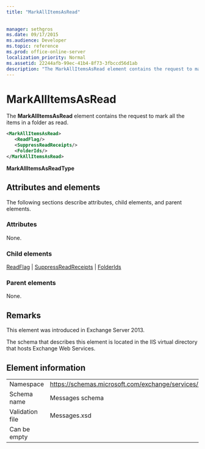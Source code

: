 ```yaml
---
title: "MarkAllItemsAsRead"
 
 
manager: sethgros
ms.date: 09/17/2015
ms.audience: Developer
ms.topic: reference
ms.prod: office-online-server
localization_priority: Normal
ms.assetid: 22244afb-99ec-41b4-8f73-3fbccd56d1ab
description: "The MarkAllItemsAsRead element contains the request to mark all the items in a folder as read."
---
```


# MarkAllItemsAsRead

The **MarkAllItemsAsRead** element contains the request to mark all the items in a folder as read. 
  
```XML
<MarkAllItemsAsRead>
   <ReadFlag/>
   <SuppressReadReceipts/>
   <FolderIds/>
</MarkAllItemsAsRead>
```

 **MarkAllItemsAsReadType**
## Attributes and elements

The following sections describe attributes, child elements, and parent elements.
  
### Attributes

None.
  
### Child elements

[ReadFlag](readflag.md) | [SuppressReadReceipts](suppressreadreceipts.md) | [FolderIds](folderids.md)
  
### Parent elements

None.
  
## Remarks

This element was introduced in Exchange Server 2013.
  
The schema that describes this element is located in the IIS virtual directory that hosts Exchange Web Services.
  
## Element information

|||
|:-----|:-----|
|Namespace  <br/> |https://schemas.microsoft.com/exchange/services/2006/messages  <br/> |
|Schema name  <br/> |Messages schema  <br/> |
|Validation file  <br/> |Messages.xsd  <br/> |
|Can be empty  <br/> ||
   

